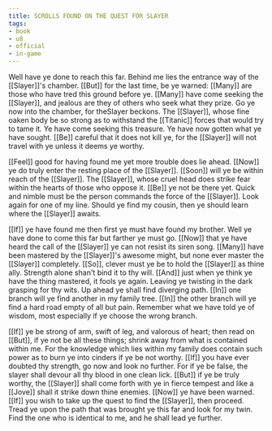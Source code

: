 ```yaml
---
title: SCROLLS FOUND ON THE QUEST FOR SLAYER
tags:
- book
- u8
- official
- in-game
---
```


  
Well have ye done to reach this far. Behind me lies the entrance way of the [[Slayer]]'s chamber. [[But]] for the last time, be ye warned: [[Many]] are those who have tred this ground before ye. [[Many]] have come seeking the [[Slayer]], and jealous are they of others who seek what they prize. Go ye now into the chamber, for theSlayer beckons. The [[Slayer]], whose fine oaken body be so strong as to withstand the [[Titanic]] forces that would try to tame it. Ye have come seeking this treasure. Ye have now gotten what ye have sought. [[Be]] careful that it does not kill ye, for the [[Slayer]] will not travel with ye unless it deems ye worthy.  
  
[[Feel]] good for having found me yet more trouble does lie ahead. [[Now]] ye do truly enter the resting place of the [[Slayer]]. [[Soon]] will ye be within reach of the [[Slayer]]. The [[Slayer]], whose cruel head does strike fear within the hearts of those who oppose it. [[Be]] ye not be there yet. Quick and nimble must be the person commands the force of the [[Slayer]]. Look again for one of my line. Should ye find my cousin, then ye should learn where the [[Slayer]] awaits.  
  
[[If]] ye have found me then first ye must have found my brother. Well ye have done to come this far but farther ye must go. [[Now]] that ye have heard the call of the [[Slayer]] ye can not resist its siren song. [[Many]] have been mastered by the [[Slayer]]'s awesome might, but none ever master the [[Slayer]] completely. [[So]], clever must ye be to hold the [[Slayer]] as thine ally. Strength alone shan't bind it to thy will. [[And]] just when ye think ye have the thing mastered, it fools ye again. Leaving ye twisting in the dark grasping for thy wits. Up ahead ye shall find diverging path. [[In]] one branch will ye find another in my family tree. [[In]] the other branch will ye find a hard road empty of all but pain. Remember what we have told ye of wisdom, most especially if ye choose the wrong branch.  
  
[[If]] ye be strong of arm, swift of leg, and valorous of heart; then read on [[But]], if ye not be all these things; shrink away from what is contained within me. For the knowledge which lies within my family does contain such power as to burn ye into cinders if ye be not worthy. [[If]] you have ever doubted thy strength, go now and look no further. For if ye be false, the slayer shall devour all thy blood in one clean lick. [[But]] if ye be truly worthy, the [[Slayer]] shall come forth with ye in fierce tempest and like a [[Jove]] shall it strike down thine enemies. [[Now]] ye have been warned. [[If]] you wish to take up the quest to find the [[Slayer]], then proceed. Tread ye upon the path that was brought ye this far and look for my twin. Find the one who is identical to me, and he shall lead ye further. 
